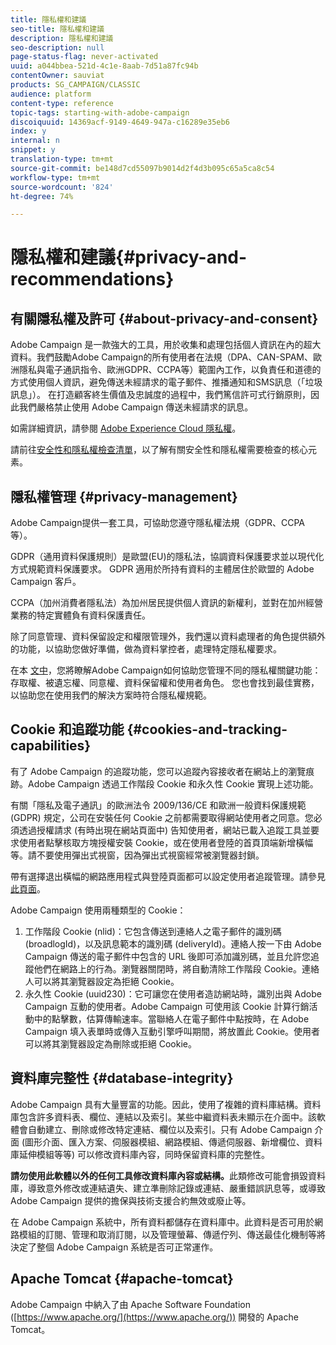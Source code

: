 ```yaml
---
title: 隱私權和建議
seo-title: 隱私權和建議
description: 隱私權和建議
seo-description: null
page-status-flag: never-activated
uuid: a044bbea-521d-4c1e-8aab-7d51a87fc94b
contentOwner: sauviat
products: SG_CAMPAIGN/CLASSIC
audience: platform
content-type: reference
topic-tags: starting-with-adobe-campaign
discoiquuid: 14369acf-9149-4649-947a-c16289e35eb6
index: y
internal: n
snippet: y
translation-type: tm+mt
source-git-commit: be148d7cd55097b9014d2f4d3b095c65a5ca8c54
workflow-type: tm+mt
source-wordcount: '824'
ht-degree: 74%

---
```



# 隱私權和建議{#privacy-and-recommendations}

## 有關隱私權及許可 {#about-privacy-and-consent}

Adobe Campaign 是一款強大的工具，用於收集和處理包括個人資訊在內的超大資料。我們鼓勵Adobe Campaign的所有使用者在法規（DPA、CAN-SPAM、歐洲隱私與電子通訊指令、歐洲GDPR、CCPA等）範圍內工作，以負責任和道德的方式使用個人資訊，避免傳送未經請求的電子郵件、推播通知和SMS訊息（「垃圾訊息」）。 在打造顧客終生價值及忠誠度的過程中，我們篤信許可式行銷原則，因此我們嚴格禁止使用 Adobe Campaign 傳送未經請求的訊息。

如需詳細資訊，請參閱 [Adobe Experience Cloud 隱私權](https://www.adobe.com/privacy/marketing-cloud.html)。

請前往[安全性和隱私權檢查清單](https://docs.campaign.adobe.com/doc/AC/getting_started/EN/security.html)，以了解有關安全性和隱私權需要檢查的核心元素。

## 隱私權管理 {#privacy-management}

Adobe Campaign提供一套工具，可協助您遵守隱私權法規（GDPR、CCPA等）。

GDPR（通用資料保護規則）是歐盟(EU)的隱私法，協調資料保護要求並以現代化方式規範資料保護要求。 GDPR 適用於所持有資料的主體居住於歐盟的 Adobe Campaign 客戶。

CCPA（加州消費者隱私法）為加州居民提供個人資訊的新權利，並對在加州經營業務的特定實體負有資料保護責任。

除了同意管理、資料保留設定和權限管理外，我們還以資料處理者的角色提供額外的功能，以協助您做好準備，做為資料掌控者，處理特定隱私權要求。

在本 [文中](https://helpx.adobe.com/campaign/kb/acc-privacy.html)，您將瞭解Adobe Campaign如何協助您管理不同的隱私權關鍵功能： 存取權、被遺忘權、同意權、資料保留權和使用者角色。 您也會找到最佳實務，以協助您在使用我們的解決方案時符合隱私權規範。

## Cookie 和追蹤功能 {#cookies-and-tracking-capabilities}

有了 Adobe Campaign 的追蹤功能，您可以追蹤內容接收者在網站上的瀏覽痕跡。Adobe Campaign 透過工作階段 Cookie 和永久性 Cookie 實現上述功能。

有關「隱私及電子通訊」的歐洲法令 2009/136/CE 和歐洲一般資料保護規範 (GDPR) 規定，公司在安裝任何 Cookie 之前都需要取得網站使用者之同意。您必須透過授權請求 (有時出現在網站頁面中) 告知使用者，網站已載入追蹤工具並要求使用者點擊核取方塊授權安裝 Cookie，或在使用者登陸的首頁頂端新增橫幅等。請不要使用彈出式視窗，因為彈出式視窗經常被瀏覽器封鎖。

帶有選擇退出橫幅的網路應用程式與登陸頁面都可以設定使用者追蹤管理。請參見[此頁面](../../web/using/web-application-tracking-opt-out.md)。

Adobe Campaign 使用兩種類型的 Cookie：

1. 工作階段 Cookie (nlid)：它包含傳送到連絡人之電子郵件的識別碼 (broadlogId)，以及訊息範本的識別碼 (deliveryId)。連絡人按一下由 Adobe Campaign 傳送的電子郵件中包含的 URL 後即可添加識別碼，並且允許您追蹤他們在網路上的行為。瀏覽器關閉時，將自動清除工作階段 Cookie。連絡人可以將其瀏覽器設定為拒絕 Cookie。
1. 永久性 Cookie (uuid230)：它可讓您在使用者造訪網站時，識別出與 Adobe Campaign 互動的使用者。Adobe Campaign 可使用該 Cookie 計算行銷活動中的點擊數，估算傳輸速率。當聯絡人在電子郵件中點按時，在 Adobe Campaign 填入表單時或傳入互動引擎呼叫期間，將放置此 Cookie。使用者可以將其瀏覽器設定為刪除或拒絕 Cookie。

## 資料庫完整性 {#database-integrity}

Adobe Campaign 具有大量豐富的功能。因此，使用了複雜的資料庫結構。資料庫包含許多資料表、欄位、連結以及索引。某些中繼資料表未顯示在介面中。該軟體會自動建立、刪除或修改特定連結、欄位以及索引。只有 Adobe Campaign 介面 (圖形介面、匯入方案、伺服器模組、網路模組、傳遞伺服器、新增欄位、資料庫延伸模組等等) 可以修改資料庫內容，同時保留資料庫的完整性。

**請勿使用此軟體以外的任何工具修改資料庫內容或結構。**&#x200B;此類修改可能會損毀資料庫，導致意外修改或連結遺失、建立準刪除記錄或連結、嚴重錯誤訊息等，或導致 Adobe Campaign 提供的擔保與技術支援合約無效或廢止等。

在 Adobe Campaign 系統中，所有資料都儲存在資料庫中。此資料是否可用於網路模組的訂閱、管理和取消訂閱，以及管理螢幕、傳遞佇列、傳送最佳化機制等將決定了整個 Adobe Campaign 系統是否可正常運作。

## Apache Tomcat {#apache-tomcat}

Adobe Campaign 中納入了由 Apache Software Foundation ([https://www.apache.org/](https://www.apache.org/)) 開發的 Apache Tomcat。
